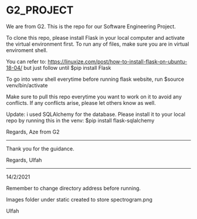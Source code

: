 # G2_PROJECT
We are from G2. This is the repo for our Software Engineering Project. 

To clone this repo, please install Flask in your local computer and activate the virtual environment first. To run any of files, make sure you are in virtual enviroment shell. 

You can refer to: https://linuxize.com/post/how-to-install-flask-on-ubuntu-18-04/ but just follow until $pip install Flask

To go into venv shell everytime before running flask website, run $source venv/bin/activate

Make sure to pull this repo everytime you want to work on it to avoid any conflicts. If any conflicts arise, please let others know as well. 

Update: i used SQLAlchemy for the database. Please install it to your local repo by running this in the venv:
$pip install flask-sqlalchemy

Regards,
Aze from G2

-----------

Thank you for the guidance.

Regards,
Ulfah

-----------

14/2/2021

Remember to change directory address before running.

Images folder under static created to store spectrogram.png

Ulfah
